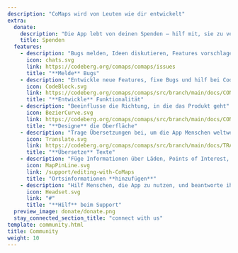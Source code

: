 ```yaml
---
description: "CoMaps wird von Leuten wie dir entwickelt"
extra:
  donate:
    description: "Die App lebt von deinen Spenden – hilf mit, sie zu verbessern"
    title: Spenden
  features:
    - description: "Bugs melden, Ideen diskutieren, Features vorschlagen"
      icon: chats.svg
      link: https://codeberg.org/comaps/comaps/issues
      title: "**Melde** Bugs"
    - description: "Entwickle neue Features, fixe Bugs und hilf bei Code Reviews"
      icon: CodeBlock.svg
      link: https://codeberg.org/comaps/comaps/src/branch/main/docs/CONTRIBUTING.md
      title: "**Entwickle** Funktionalität"
    - description: "Beeinflusse die Richtung, in die das Produkt geht"
      icon: BezierCurve.svg
      link: https://codeberg.org/comaps/comaps/src/branch/main/docs/CONTRIBUTING.md
      title: "**Designe** die Oberfläche"
    - description: "Trage Übersetzungen bei, um die App Menschen weltweit zugänglich zu machen"
      icon: Translate.svg
      link: https://codeberg.org/comaps/comaps/src/branch/main/docs/TRANSLATIONS.md
      title: "**Übersetze** Texte"
    - description: "Füge Informationen über Läden, Points of Interest, Wanderwege und Öffentlichen Verkehr zu OpenStreetMap hinzu"
      icon: MapPinLine.svg
      link: /support/editing-with-CoMaps
      title: "Ortsinformationen **hinzufügen**"
    - description: "Hilf Menschen, die App zu nutzen, und beantworte ihre Fragen"
      icon: Headset.svg
      link: "#"
      title: "**Hilf** beim Support"
  preview_image: donate/donate.png
  stay_connected_section_title: "connect with us"
template: community.html
title: Community
weight: 10
---
```

